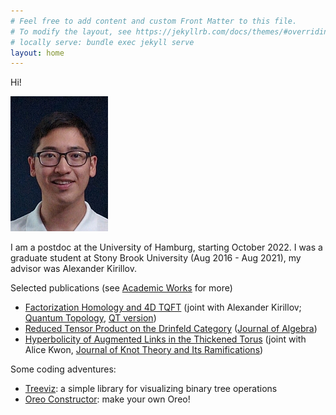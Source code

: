 ```yaml
---
# Feel free to add content and custom Front Matter to this file.
# To modify the layout, see https://jekyllrb.com/docs/themes/#overriding-theme-defaults
# locally serve: bundle exec jekyll serve
layout: home
---
```


Hi!

![Me](/assets/yinghongtham.jpg)


I am a postdoc at the University of Hamburg,
starting October 2022.
I was a graduate student at Stony Brook University
(Aug 2016 - Aug 2021), my advisor was Alexander Kirillov.

Selected publications (see [Academic Works](/academic.html) for more)
- [Factorization Homology and 4D TQFT](https://arxiv.org/abs/2002.08571)
(joint with Alexander Kirillov; [Quantum
Topology](https://ems.press/journals/qt/articles/5287776),
[QT version](https://ems.press/content/serial-article-files/18175))
- [Reduced Tensor Product on the Drinfeld Category](https://arxiv.org/abs/2004.09611) ([Journal of Algebra](https://doi.org/10.1016/j.jalgebra.2022.05.031))
- [Hyperbolicity of Augmented Links in the Thickened Torus](
https://arxiv.org/abs/2010.10601) (joint with Alice Kwon,
[Journal of Knot Theory and Its Ramifications](
https://www.worldscientific.com/doi/10.1142/S0218216522500250))

Some coding adventures:
- [Treeviz](https://github.com/YingHongTham/treeviz):
	a simple library for visualizing binary tree operations
- [Oreo Constructor](https://yinghongtham.github.io/oreo/index.html):
	make your own Oreo!

